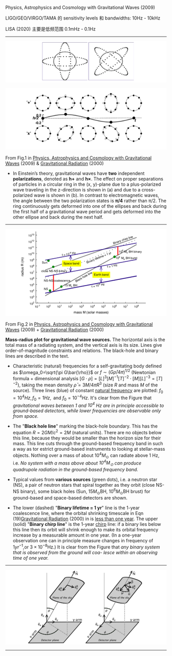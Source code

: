 



Physics, Astrophysics and Cosmology with Gravitational Waves (2009)



LIGO/GEO/VIRGO/TAMA 的 sensitivity levels 和 bandwidths: 10Hz - 10kHz

LISA (2020) 主要是低频范围 0.1mHz - 0.1Hz





---

![image-20181001131428999](assets/image-20181001131428999.png)

![image-20181001163621005](assets/image-20181001163621005.png)

From Fig.1 in [Physics, Astrophysics and Cosmology with Gravitational Waves](https://arxiv.org/abs/0903.0338) (2009) & [Gravitational Radiation](https://arxiv.org/abs/gr-qc/0003069) (2000)

- In Einstein’s theory, gravitational waves have **two** independent **polarizations**, denoted as **h+** and **h×**. The effect on proper separations of particles in a circular ring in the (x, y)-plane due to a plus-polarized wave traveling in the z-direction is shown in (a) and due to a cross-polarized wave is shown in (b). In contrast to electromagnetic waves, the angle between the two polarization states is **π/4** rather than π/2. The ring continuously gets deformed into one of the ellipses and back during the first half of a gravitational wave period and gets deformed into the other ellipse and back during the next half. 



---

![image-20181001132202243](assets/image-20181001132202243.png)

From Fig.2 in [Physics, Astrophysics and Cosmology with Gravitational Waves](https://arxiv.org/abs/0903.0338) (2009) + [Gravitational Radiation](https://arxiv.org/abs/gr-qc/0003069) (2000)

**Mass-radius plot for gravitational wave sources.** The horizontal axis is the total mass of a radiating system, and the vertical axis is its size. Lines give order-of-magnitude constraints and relations. The black-hole and binary lines are described in the text.

- Characteristic (natural) frequencies for a self-gravitating body defined as $\omega_0=\sqrt{\pi G\bar{\rho}}$  or $f \sim (G\bar{\rho}/4\pi)^{1/2}$ (Newtonian formula + dimensional analysis $[G\cdot\rho]=[L]^3[M]^{-1}[T]^{-2}\cdot[M][L]^{-3}=[T]^{-2}$), taking the mean density $\bar{\rho} = 3M/4\pi R^3$ (size $R$ and mass $M$ of the source). Three lines (blue) of constant <u>natural frequency</u> are plotted: $f_0 = 10^4 Hz, f_0 = 1 Hz, \text{ and } f_0 = 10^{-4} Hz$. It's clear from the Figure that *gravitational waves between 1 and $10^4$ Hz are in principle accessible to ground-based detectors, while lower frequencies are observable only from space.*

- The "**Black hole line**" marking the black-hole boundary. This has the equation $R=2GM/c^2=2M$ (natural units). There are no objects below this line, because they would be smaller than the horizon size for their mass. This line cuts through the ground-based frequency band in such a way as tor estrict ground-based instruments to looking at stellar-mass objects. Nothing over a mass of about $10^4M_\odot$ can radiate above 1 Hz, i.e. *No system with a mass above about $10^4M_\odot$ can produce quadrupole radiation in the ground-based frequency band.*
- Typical values from **various sources** (green dots), i.e. a neutron star (NS), a pair of neutron stars that spiral together as they orbit (close NS-NS binary), some black holes (Sun, $15M_\odot$BH, $10^6M_\odot$BH brust) for ground-based and space-based detectors are shown. 
- The lower (dashed) "**Binary lifetime = 1 yr**" line is the 1-year coalescence line, where the orbital shrinking timescale in Eqn (19)[Gravitational Radiation](https://arxiv.org/abs/gr-qc/0003069) (2000) in is <u>less than one year</u>. The upper (solid) "**Binary chirp line**" is the 1-year <u>chirp</u> line: if a binary lies below this line then its orbit will shrink enough to make its orbital frequency increase by a measurable amount in one year. (In a one-year observation one can in principle measure changes in frequency of $1yr^{−1}$,or $3×10^{−8}$Hz.) It is clear from the Figure that *any binary system that is observed from the ground will coa- lesce within an observing time of one year.* 





---

![image-20181001172147460](assets/image-20181001172147460.png)











---

